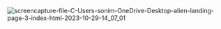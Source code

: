 
![screencapture-file-C-Users-sonim-OneDrive-Desktop-alien-landing-page-3-index-html-2023-10-29-14_07_01](https://github.com/Mihir-72/pr.-landing-page--3/assets/144117994/7b32df06-4ffa-4a42-8a31-852b75eef95c)

